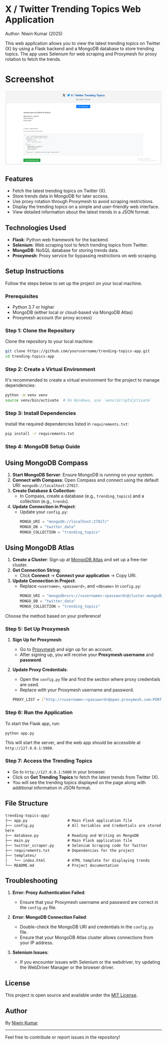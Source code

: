 
# X / Twitter Trending Topics Web Application
Author: Niwin Kumar (2025)

This web application allows you to view the latest trending topics on Twitter (X) by using a Flask backend and a MongoDB database to store trending topics. The app uses Selenium for web scraping and Proxymesh for proxy rotation to fetch the trends.

# Screenshot 
![App interface](./result.png)

## Features

- Fetch the latest trending topics on Twitter (X).
- Store trends data in MongoDB for later access.
- Use proxy rotation through Proxymesh to avoid scraping restrictions.
- Display the trending topics on a simple and user-friendly web interface.
- View detailed information about the latest trends in a JSON format.

## Technologies Used

- **Flask**: Python web framework for the backend.
- **Selenium**: Web scraping tool to fetch trending topics from Twitter.
- **MongoDB**: NoSQL database for storing trends data.
- **Proxymesh**: Proxy service for bypassing restrictions on web scraping.

## Setup Instructions

Follow the steps below to set up the project on your local machine.

### Prerequisites

- Python 3.7 or higher
- MongoDB (either local or cloud-based via MongoDB Atlas)
- Proxymesh account (for proxy access)

### Step 1: Clone the Repository

Clone the repository to your local machine:

```bash
git clone https://github.com/yourusername/trending-topics-app.git
cd trending-topics-app
```

### Step 2: Create a Virtual Environment

It's recommended to create a virtual environment for the project to manage dependencies:

```bash
python -m venv venv
source venv/bin/activate  # On Windows, use `venv\Scriptsctivate`
```

### Step 3: Install Dependencies

Install the required dependencies listed in `requirements.txt`:

```bash
pip install -r requirements.txt
```

### Step 4: MongoDB Setup Guide

## Using MongoDB Compass
1. **Start MongoDB Server**: Ensure MongoDB is running on your system.
2. **Connect with Compass**: Open Compass and connect using the default URI: `mongodb://localhost:27017`.
3. **Create Database & Collection**:
   - In Compass, create a database (e.g., `trending_topics`) and a collection (e.g., `trends`).
4. **Update Connection in Project**:
   - Update your `config.py`:
     ```python
     MONGO_URI = "mongodb://localhost:27017/"
     MONGO_DB = "twitter_data"
     MONGO_COLLECTION = "trending_topics"
     ```

## Using MongoDB Atlas
1. **Create a Cluster**: Sign up at [MongoDB Atlas](https://www.mongodb.com/cloud/atlas) and set up a free-tier cluster.
2. **Get Connection String**:
   - Click **Connect** → **Connect your application** → Copy URI.
3. **Update Connection in Project**:
   - Replace `<username>`, `<password>`, and `<dbname>` in `config.py`:
     ```python
     MONGO_URI = "mongodb+srv://<username>:<password>@cluster.mongodb.net/<dbname>"
     MONGO_DB = "twitter_data"
     MONGO_COLLECTION = "trending_topics"
     ```

Choose the method based on your preference!


### Step 5: Set Up Proxymesh

1. **Sign Up for Proxymesh**:
   - Go to [Proxymesh](https://proxymesh.com/) and sign up for an account.
   - After signing up, you will receive your **Proxymesh username** and **password**.

2. **Update Proxy Credentials**:
   - Open the `config.py` file and find the section where proxy credentials are used.
   - Replace with your Proxymesh username and password.
    ```bash
    PROXY_LIST = ["http://<username>:<password>@open.proxymesh.com:PORT"]
    ```

### Step 6: Run the Application


To start the Flask app, run:

```bash
python app.py
```

This will start the server, and the web app should be accessible at `http://127.0.0.1:5000`.

### Step 7: Access the Trending Topics

- Go to `http://127.0.0.1:5000` in your browser.
- Click on **Get Trending Topics** to fetch the latest trends from Twitter (X).
- You will see the trending topics displayed on the page along with additional information in JSON format.

## File Structure

```
trending-topics-app/
├── app.py                  # Main Flask application file
├── config.py               # All Variables and Credentials are stored here
├── database.py             # Reading and Writing on MongoDB
├── main.py                 # Main Flask application file
├── twitter_scraper.py      # Selenium Scraping code for Twitter
├── requirements.txt        # Dependencies for the project
├── templates/
│   └── index.html          # HTML template for displaying trends
└── README.md               # Project documentation
```

## Troubleshooting

1. **Error: Proxy Authentication Failed**:
   - Ensure that your Proxymesh username and password are correct in the `config.py` file.

2. **Error: MongoDB Connection Failed**:
   - Double-check the MongoDB URI and credentials in the `config.py` file.
   - Ensure that your MongoDB Atlas cluster allows connections from your IP address.

3. **Selenium Issues**:
   - If you encounter issues with Selenium or the webdriver, try updating the WebDriver Manager or the browser driver.

## License

This project is open source and available under the [MIT License](LICENSE).

## Author

By [Niwin Kumar](https://github.com/yourusername)

---

Feel free to contribute or report issues in the repository!
